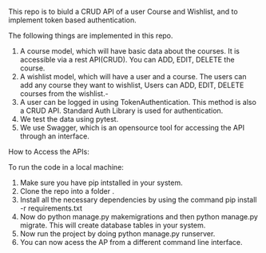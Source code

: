 This repo is to biuld a CRUD API of a user Course and Wishlist, and to implement token based authentication.

The following things are implemented in this repo.
  1. A course model, which will have basic data about the courses. It is accessible via a rest API(CRUD). You can ADD, EDIT, DELETE the course. 
  2. A wishlist model, which will have a user and a course. The users can add any course they want to wishlist, Users can ADD, EDIT, DELETE courses from the wishlist.-
  3. A user can be logged in using TokenAuthentication. This method is also a CRUD API. Standard Auth Library is used for authentication.
  4. We test the data using pytest.
  5. We use Swagger, which is an opensource tool for accessing the API through an interface.

How to Access the APIs:
    
To run the code in a local machine:
  1. Make sure you have pip intstalled in your system.
  2. Clone the repo into a folder .
  3. Install all the necessary dependencies by using the command pip install -r requirements.txt
  4. Now do python manage.py makemigrations and then python manage.py migrate. This will create database tables in your system.
  5. Now run the project by doing python manage.py runserver.
  6. You can now acess the AP from a different command line interface.
  
  
